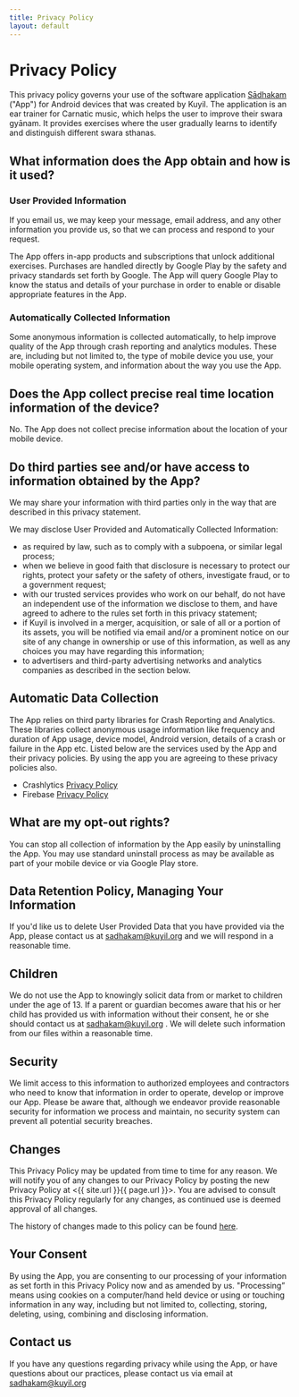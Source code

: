 ```yaml
---
title: Privacy Policy
layout: default
---
```


# Privacy Policy

This privacy policy governs your use of the software application [Sādhakam](https://play.google.com/store/apps/details?id=org.kuyil.sadhakam) ("App") for Android devices that was created by Kuyil. The application is an ear trainer for Carnatic music, which helps the user to improve their swara gyānam. It provides exercises where the user gradually learns to identify and distinguish different swara sthanas.

## What information does the App obtain and how is it used?

### User Provided Information

If you email us, we may keep your message, email address, and any other information you provide us, so that we can process and respond to your request.

The App offers in-app products and subscriptions that unlock additional exercises. Purchases are handled directly by Google Play by the safety and privacy standards set forth by Google. The App will query Google Play to know the status and details of your purchase in order to enable or disable appropriate features in the App.

### Automatically Collected Information

Some anonymous information is collected automatically, to help improve quality of the App through crash reporting and analytics modules. These are, including but not limited to, the type of mobile device you use, your mobile operating system, and information about the way you use the App.

## Does the App collect precise real time location information of the device?

No. The App does not collect precise information about the location of your mobile device.

## Do third parties see and/or have access to information obtained by the App?

We may share your information with third parties only in the way that are described in this privacy statement.

We may disclose User Provided and Automatically Collected Information:

* as required by law, such as to comply with a subpoena, or similar legal process;
* when we believe in good faith that disclosure is necessary to protect our rights, protect your safety or the safety of others, investigate fraud, or to a government request;
* with our trusted services provides who work on our behalf, do not have an independent use of the information we disclose to them, and have agreed to adhere to the rules set forth in this privacy statement;
* if Kuyil is involved in a merger, acquisition, or sale of all or a portion of its assets, you will be notified via email and/or a prominent notice on our site of any change in ownership or use of this information, as well as any choices you may have regarding this information;
* to advertisers and third-party advertising networks and analytics companies as described in the section below.

## Automatic Data Collection

The App relies on third party libraries for Crash Reporting and Analytics. These libraries collect anonymous usage information like frequency and duration of App usage, device model, Android version, details of a crash or failure in the App etc. Listed below are the services used by the App and their privacy policies. By using the app you are agreeing to these privacy policies also.

* Crashlytics [Privacy Policy](http://try.crashlytics.com/terms/privacy-policy.pdf)
* Firebase [Privacy Policy](https://www.google.com/policies/privacy/)

## What are my opt-out rights?

You can stop all collection of information by the App easily by uninstalling the App. You may use standard uninstall process as may be available as part of your mobile device or via Google Play store.

## Data Retention Policy, Managing Your Information

If you'd like us to delete User Provided Data that you have provided via the App, please contact us at <sadhakam@kuyil.org> and we will respond in a reasonable time.

## Children

We do not use the App to knowingly solicit data from or market to children under the age of 13. If a parent or guardian becomes aware that his or her child has provided us with information without their consent, he or she should contact us at <sadhakam@kuyil.org> . We will delete such information from our files within a reasonable time.

## Security

We limit access to this information to authorized employees and contractors who need to know that information in order to operate, develop or improve our App. Please be aware that, although we endeavor provide reasonable security for information we process and maintain, no security system can prevent all potential security breaches.

## Changes

This Privacy Policy may be updated from time to time for any reason. We will notify you of any changes to our Privacy Policy by posting the new Privacy Policy at <{{ site.url }}{{ page.url }}>. You are advised to consult this Privacy Policy regularly for any changes, as continued use is deemed approval of all changes.

The history of changes made to this policy can be found [here](https://github.com/kuyil/kuyil.github.io/commits/master/sadhakam/privacy/index.markdown).

## Your Consent

By using the App, you are consenting to our processing of your information as set forth in this Privacy Policy now and as amended by us. "Processing” means using cookies on a computer/hand held device or using or touching information in any way, including but not limited to, collecting, storing, deleting, using, combining and disclosing information.

## Contact us

If you have any questions regarding privacy while using the App, or have questions about our practices, please contact us via email at <sadhakam@kuyil.org>
